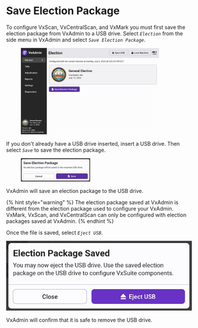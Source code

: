 # Save Election Package

To configure VxScan, VxCentralScan, and VxMark you must first save the election package from VxAdmin to a USB drive. Select _`Election`_ from the side menu in VxAdmin and select _`Save Election Package`_.

<figure><img src="../.gitbook/assets/vxadmin-election-manager-election-screen (1).png" alt="" width="375"><figcaption></figcaption></figure>

If you don't already have a USB drive inserted, insert a USB drive. Then select _`Save`_ to save the election package.&#x20;

<figure><img src="../.gitbook/assets/save-election-package-modal.jpg" alt="" width="188"><figcaption></figcaption></figure>

VxAdmin will save an election package to the USB drive.

{% hint style="warning" %}
The election package saved at VxAdmin is different from the election package used to configure your VxAdmin. VxMark, VxScan, and VxCentralScan can only be configured with election packages saved at VxAdmin.
{% endhint %}

Once the file is saved, select _`Eject USB`_.

![](../.gitbook/assets/election-package-saved-modal.jpg)

VxAdmin will confirm that it is safe to remove the USB drive.


